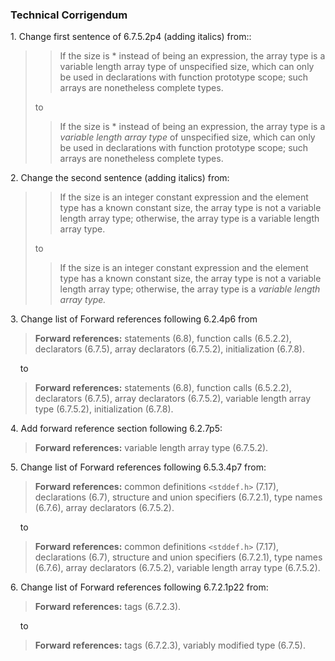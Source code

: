 ### Technical Corrigendum

1\. Change first sentence of 6.7.5.2p4 (adding italics) from::

> > If the size is \* instead of being an expression, the array type is a variable
> > length array type of unspecified size, which can only be used in declarations
> > with function prototype scope; such arrays are nonetheless complete types.
>
> to
>
> > If the size is \* instead of being an expression, the array type is a *variable
> > length array type* of unspecified size, which can only be used in declarations
> > with function prototype scope; such arrays are nonetheless complete types.

2\. Change the second sentence (adding italics) from:

> > If the size is an integer constant expression and the element type has a known
> > constant size, the array type is not a variable length array type; otherwise,
> > the array type is a variable length array type.
>
> to
>
> > If the size is an integer constant expression and the element type has a known
> > constant size, the array type is not a variable length array type; otherwise,
> > the array type is a *variable length array type.*

3\. Change list of Forward references following 6.2.4p6 from

> **Forward references:** statements (6.8), function calls (6.5.2.2), declarators
> (6.7.5), array declarators (6.7.5.2), initialization (6.7.8).

    to

> **Forward references:** statements (6.8), function calls (6.5.2.2), declarators
> (6.7.5), array declarators (6.7.5.2), variable length array type (6.7.5.2),
> initialization (6.7.8).

4\. Add forward reference section following 6.2.7p5:

> **Forward references:** variable length array type (6.7.5.2).

5\. Change list of Forward references following 6.5.3.4p7 from:

> **Forward references:** common definitions `<stddef.h>` (7.17), declarations
> (6.7), structure and union specifiers (6.7.2.1), type names (6.7.6), array
> declarators (6.7.5.2).

    to

> **Forward references:** common definitions `<stddef.h>` (7.17), declarations
> (6.7), structure and union specifiers (6.7.2.1), type names (6.7.6), array
> declarators (6.7.5.2), variable length array type (6.7.5.2).

6\. Change list of Forward references following 6.7.2.1p22 from:

> **Forward references:** tags (6.7.2.3).

    to

> **Forward references:** tags (6.7.2.3), variably modified type (6.7.5).
